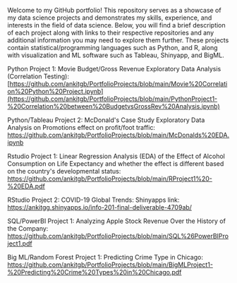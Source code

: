 Welcome to my GitHub portfolio! This repository serves as a showcase of my data science projects and demonstrates my skills, experience, and interests in the field of data science. Below, you will find a brief description of each project along with links to their respective repositories and any additional information you may need to explore them further. These projects contain statistical/programming languages such as Python, and R, along with visualization and ML software such as Tableau, Shinyapp, and BigML.


Python Project 1: Movie Budget/Gross Revenue Exploratory Data Analysis (Correlation Testing): [https://github.com/ankitgb/PortfolioProjects/blob/main/Movie%20Correlation%20Python%20Project.ipynb](https://github.com/ankitgb/PortfolioProjects/blob/main/PythonProject1-%20Correlation%20between%20BudgetvsGrossRev%20Analysis.ipynb)


Python/Tableau Project 2: McDonald's Case Study Exploratory Data Analysis on Promotions effect on profit/foot traffic: https://github.com/ankitgb/PortfolioProjects/blob/main/McDonalds%20EDA.ipynb


Rstudio Project 1: Linear Regression Analysis (EDA) of the Effect of Alcohol Consumption on Life Expectancy and whether the effect is different based on the country's developmental status: https://github.com/ankitgb/PortfolioProjects/blob/main/RProject1%20-%20EDA.pdf


RStudio Project 2: COVID-19 Global Trends: Shinyapps link: https://ankitgg.shinyapps.io/info-201-final-deliverable-4709ab/


SQL/PowerBI Project 1: Analyzing Apple Stock Revenue Over the History of the Company: https://github.com/ankitgb/PortfolioProjects/blob/main/SQL%26PowerBIProject1.pdf



Big ML/Random Forest Project 1: Predicting Crime Type in Chicago: https://github.com/ankitgb/PortfolioProjects/blob/main/BigMLProject1-%20Predicting%20Crime%20Types%20in%20Chicago.pdf



